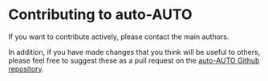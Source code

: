 
Contributing to auto-AUTO
=========================

If you want to contribute actively, please contact the main authors.

In addition, if you have made changes that you think will be useful to others, please feel free to suggest these
as a pull request on the [auto-AUTO Github repository](https://github.com/Climdyn/auto-AUTO).

